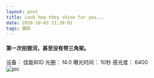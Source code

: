 ```yaml
---
layout: post
title: Look how they shine for you...
date: 2018-10-03 21:20:01
tags: 摄影
---
```

#### 第一次拍银河，甚至没有带三角架。
<!-- more -->
设备： 佳能80D
光圈： f4.0
曝光时间： 10秒
感光度： 6400<br>
![pic](/images/stars.jpeg)